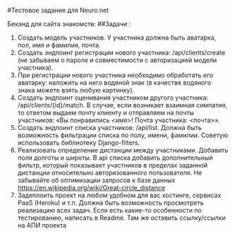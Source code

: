 #Тестовое задание для Neuro.net 

Бекэнд для сайта знакомств:
##Задачи :
1) Создать модель участников. У участника должна быть аватарка, пол, имя и фамилия, почта.
2) Создать эндпоинт регистрации нового участника: /api/clients/create (не забываем о пароле и совместимости с авторизацией модели участника).
3) При регистрации нового участника необходимо обработать его аватарку: наложить на него водяной знак (в качестве водяного знака можете взять любую картинку).
4) Создать эндпоинт оценивания участником другого участника: /api/clients/{id}/match. В случае, если возникает взаимная симпатия, то ответом выдаем почту клиенту и отправляем на почты участников: «Вы понравились <имя>! Почта участника: <почта>».
5) Создать эндпоинт списка участников: /api/list. Должна быть возможность фильтрации списка по полу, имени, фамилии. Советую использовать библиотеку Django-filters.
6) Реализовать определение дистанции между участниками. Добавить поля долготы и широты. В api списка добавить дополнительный фильтр, который показывает участников в пределах заданной дистанции относительно авторизованного пользователя. Не забывайте об оптимизации запросов к базе данных
https://en.wikipedia.org/wiki/Great-circle_distance
7) Задеплоить проект на любом удобном для вас хостинге, сервисах PaaS (Heroku) и т.п. Должна быть возможность просмотреть реализацию всех задач. Если есть какие-то особенности по тестированию, написать в Readme. Там же оставить ссылку/ссылки на АПИ проекта

